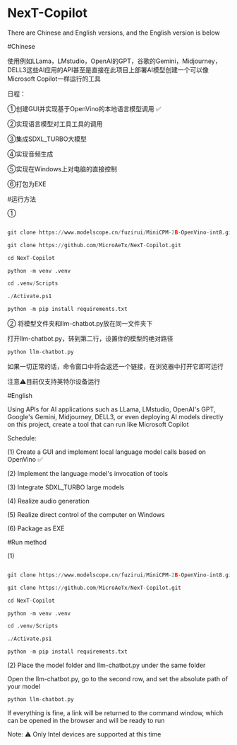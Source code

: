 # NexT-Copilot
There are Chinese and English versions, and the English version is below

#Chinese

使用例如LLama，LMstudio，OpenAI的GPT，谷歌的Gemini，Midjourney，DELL3这些AI应用的API甚至是直接在此项目上部署AI模型创建一个可以像Microsoft Copilot一样运行的工具

日程：

①创建GUI并实现基于OpenVino的本地语言模型调用 ✅

②实现语言模型对工具工具的调用

③集成SDXL_TURBO大模型

④实现音频生成

⑤实现在Windows上对电脑的直接控制

⑥打包为EXE


#运行方法

①
  
```python

git clone https://www.modelscope.cn/fuzirui/MiniCPM-2B-OpenVino-int8.git

git clone https://github.com/MicroAeTx/NexT-Copilot.git

cd NexT-Copilot

python -m venv .venv

cd .venv/Scripts

./Activate.ps1

python -m pip install requirements.txt
```
②
将模型文件夹和llm-chatbot.py放在同一文件夹下

打开llm-chatbot.py，转到第二行，设置你的模型的绝对路径

```python
python llm-chatbot.py
```

如果一切正常的话，命令窗口中将会返还一个链接，在浏览器中打开它即可运行

注意⚠目前仅支持英特尔设备运行




#English

Using APIs for AI applications such as LLama, LMstudio, OpenAI's GPT, Google's Gemini, Midjourney, DELL3, or even deploying AI models directly on this project, create a tool that can run like Microsoft Copilot

Schedule:

(1) Create a GUI and implement local language model calls  based on OpenVino ✅

(2) Implement the language model's invocation of tools

(3) Integrate SDXL_TURBO large models

(4) Realize audio generation

(5) Realize direct control of the computer on Windows

(6) Package as EXE


#Run method

(1)
  
```python

git clone https://www.modelscope.cn/fuzirui/MiniCPM-2B-OpenVino-int8.git

git clone https://github.com/MicroAeTx/NexT-Copilot.git

cd NexT-Copilot

python -m venv .venv

cd .venv/Scripts

./Activate.ps1

python -m pip install requirements.txt
```
(2)
Place the model folder and llm-chatbot.py under the same folder

Open the llm-chatbot.py, go to the second row, and set the absolute path of your model

```python
python llm-chatbot.py
```

If everything is fine, a link will be returned to the command window, which can be opened in the browser and will be ready to run

Note: ⚠ Only Intel devices are supported at this time
